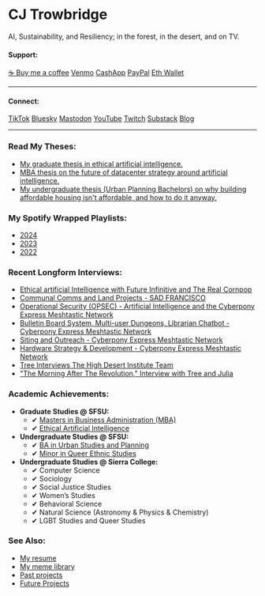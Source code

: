 
# CJ Trowbridge

AI, Sustainability, and Resiliency; in the forest, in the desert, and on TV.

#### Support:  
<a class="btn btn-buymeacoffee" href="https://buymeacoffee.com/cjtrowbridge">☕ Buy me a coffee</a> 
<a class="btn btn-venmo" href="https://venmo.com/u/cjtrowbridge"><i class="fa-brands fa-venmo"></i> Venmo</a> 
<a class="btn btn-cashapp" href="https://cash.app/$cjtrowbridge"><i class="fa-brands fa-cashapp"></i> CashApp</a> 
<a class="btn btn-paypal" href="https://www.paypal.com/paypalme/cjtrowbridge"><i class="fa-brands fa-paypal"></i> PayPal</a> 
<a class="btn btn-crypto" href="https://etherscan.io/address/0xf9988ed19214b0fff5ae539c080e83e3f3846dca">Eth Wallet</a> 

---

#### Connect:  
<a class="btn btn-tiktok" href="https://www.tiktok.com/@cjtrowbridge"><i class="fa-brands fa-tiktok"></i> TikTok</a> 
<a class="btn btn-bluesky" href="https://bsky.app/profile/cjtrowbridge.com"><i class="fa-brands fa-bluesky"></i> Bluesky</a> 
<a class="btn btn-mastodon" href="https://mastodon.social/@cjtrowbridge"><i class="fa-brands fa-mastodon"></i> Mastodon</a> 
<a class="btn btn-youtube" href="https://www.youtube.com/@CJTrowbridge"><i class="fa-brands fa-youtube"></i> YouTube</a> 
<a class="btn btn-twitch" href="https://www.twitch.tv/cjtrowbridge"><i class="fa-brands fa-twitch"></i> Twitch</a> 
<a class="btn btn-substack" href="https://cjtrowbridge.substack.com/"><i class="fa-brands fa-substack"></i> Substack</a> 
<a class="btn btn-primary" href="https://blog.cjtrowbridge.com">Blog</a> 

---

### Read My Theses:

- [My graduate thesis in ethical artificial intelligence.](https://cjtrowbridge.com/2024-05-17_-_The_Illusion_of_Understanding_-_Deconstructing_AI_Metaphors.pdf)
- [MBA thesis on the future of datacenter strategy around artificial intelligence.](https://cjtrowbridge.com/2024-03-16_-_NVIDIA_Comprehensive_Analysis_And_Strategic_Recommendations.pdf)
- [My undergraduate thesis (Urban Planning Bachelors) on why building affordable housing isn't affordable, and how to do it anyway.](https://cjtrowbridge.com/2020-05-12-Why-Building-Affordable-Housing-Isn’t-Affordable,-And-How-To-Do-It-Anyway.pdf)


### My Spotify Wrapped Playlists:
  - [2024](https://open.spotify.com/playlist/37i9dQZF1FoC8yzta57ODa?si=a40f9062a6164353)  
  - [2023](https://open.spotify.com/playlist/37i9dQZF1Fa4gmZHP5ndnU?si=614199c294a14536)  
  - [2022](https://open.spotify.com/playlist/37i9dQZF1F0sijgNaJdgit?si=azUYm-ktR8-449aC4OPJvA)

### Recent Longform Interviews:
  - [Ethical artificial Intelligence with Future Infinitive and The Real Cornpop](https://www.youtube.com/watch?v=RUmM1ymH9fg)
  - [Communal Comms and Land Projects - SAD FRANCISCO](https://www.youtube.com/watch?v=_j0FikDdEn4)
  - [Operational Security (OPSEC) - Artificial Intelligence and the Cyberpony Express Meshtastic Network](https://www.youtube.com/watch?v=z5k--VjGQjA)
  - [Bulletin Board System, Multi-user Dungeons, Librarian Chatbot - Cyberpony Express Meshtastic Network](https://www.youtube.com/watch?v=3gRCj5V-8wc)
  - [Siting and Outreach - Cyberpony Express Meshtastic Network](https://www.youtube.com/watch?v=zCB9deVyMq8)
  - [Hardware Strategy & Development - Cyberpony Express Meshtastic Network](https://www.youtube.com/watch?v=1Sw1WCDngTA)
  - [Tree Interviews The High Desert Institute Team](https://www.youtube.com/watch?v=S5tMgXwA6uk)  
  - ["The Morning After The Revolution," Interview with Tree and Julia](https://www.youtube.com/watch?v=wquTY4jIz20)

### Academic Achievements:
  - **Graduate Studies @ SFSU:**  
    - ✔ [Masters in Business Administration (MBA)](https://cob.sfsu.edu/graduate-programs/mba)  
    - ✔ [Ethical Artificial Intelligence](https://cob.sfsu.edu/management/certificate/ai-ethics)
  - **Undergraduate Studies @ SFSU:**  
    - ✔ [BA in Urban Studies and Planning](http://bulletin.sfsu.edu/colleges/health-social-sciences/urban-studies-planning/)  
    - ✔ [Minor in Queer Ethnic Studies](http://bulletin.sfsu.edu/colleges/ethnic-studies/race-resistance-studies/minor-queer-ethnic-studies/)
  - **Undergraduate Studies @ Sierra College:**  
    - ✔ Computer Science  
    - ✔ Sociology  
    - ✔ Social Justice Studies  
    - ✔ Women’s Studies  
    - ✔ Behavioral Science  
    - ✔ Natural Science (Astronomy & Physics & Chemistry)  
    - ✔ LGBT Studies and Queer Studies

### See Also:  
  - [My resume](https://cjtrowbridge.com/resume)  
  - [My meme library](https://memes.cjtrowbridge.com/)  
  - [Past projects](https://cjtrowbridge.com/projects/past/)
  - [Future Projects](https://cjtrowbridge.com/projects/future/)

